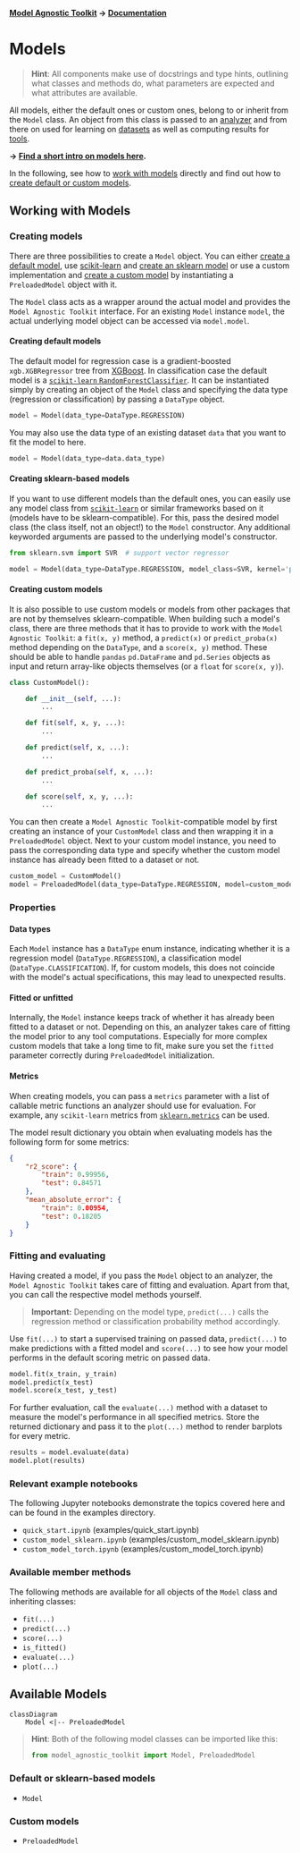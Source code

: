 **[Model Agnostic Toolkit](../README.md) → [Documentation](README.md)**

# Models

> **Hint**: All components make use of docstrings and type hints, outlining what classes and methods do, what parameters are expected and what attributes are available.

All models, either the default ones or custom ones, belong to or inherit from the `Model` class. An object from this class is passed to an [analyzer](analyzers.md) and from there on used for learning on [datasets](datasets.md) as well as computing results for [tools](tools.md).

**→ [Find a short intro on models here](getting_started.md#model).**

In the following, see how to [work with models](#working-with-models) directly and find out how to [create default or custom models](#creating-models).

## Working with Models

### Creating models

There are three possibilities to create a `Model` object. You can either [create a default model](#creating-default-models), use [scikit-learn](https://scikit-learn.org/stable/) and [create an sklearn model](#creating-sklearn-based-models) or use a custom implementation and [create a custom model](#creating-custom-models) by instantiating a `PreloadedModel` object with it.

The `Model` class acts as a wrapper around the actual model and provides the `Model Agnostic Toolkit` interface. For an existing `Model` instance `model`, the actual underlying model object can be accessed via `model.model`.

#### Creating default models

The default model for regression case is a gradient-boosted `xgb.XGBRegressor` tree from [XGBoost](https://xgboost.readthedocs.io/). In classification case the default model is a [`scikit-learn` `RandomForestClassifier`](https://scikit-learn.org/stable/modules/generated/sklearn.ensemble.RandomForestClassifier.html#sklearn.ensemble.RandomForestClassifier). It can be instantiated simply by creating an object of the `Model` class and specifying the data type (regression or classification) by passing a `DataType` object.
```python
model = Model(data_type=DataType.REGRESSION)
```

You may also use the data type of an existing dataset `data` that you want to fit the model to here.
```python
model = Model(data_type=data.data_type)
```

#### Creating sklearn-based models

If you want to use different models than the default ones, you can easily use any model class from [`scikit-learn`](https://scikit-learn.org/stable/) or similar frameworks based on it (models have to be sklearn-compatible). For this, pass the desired model class (the class itself, not an object!) to the `Model` constructor. Any additional keyworded arguments are passed to the underlying model's constructor.
```python
from sklearn.svm import SVR  # support vector regressor

model = Model(data_type=DataType.REGRESSION, model_class=SVR, kernel='poly')
```

#### Creating custom models

It is also possible to use custom models or models from other packages that are not by themselves sklearn-compatible. When building such a model's class, there are three methods that it has to provide to work with the `Model Agnostic Toolkit`: a `fit(x, y)` method, a `predict(x)` or `predict_proba(x)` method depending on the `DataType`, and a `score(x, y)` method. These should be able to handle `pandas` `pd.DataFrame` and `pd.Series` objects as input and return array-like objects themselves (or a `float` for `score(x, y)`).
```python
class CustomModel():

    def __init__(self, ...):
        ...

    def fit(self, x, y, ...):
        ...

    def predict(self, x, ...):
        ...

    def predict_proba(self, x, ...):
        ...

    def score(self, x, y, ...):
        ...
```

You can then create a `Model Agnostic Toolkit`-compatible model by first creating an instance of your `CustomModel` class and then wrapping it in a `PreloadedModel` object. Next to your custom model instance, you need to pass the corresponding data type and specify whether the custom model instance has already been fitted to a dataset or not.
```python
custom_model = CustomModel()
model = PreloadedModel(data_type=DataType.REGRESSION, model=custom_model, fitted=False)
```

### Properties

#### Data types

Each `Model` instance has a `DataType` enum instance, indicating whether it is a regression model (`DataType.REGRESSION`), a classification model (`DataType.CLASSIFICATION`). If, for custom models, this does not coincide with the model's actual specifications, this may lead to unexpected results.

#### Fitted or unfitted

Internally, the `Model` instance keeps track of whether it has already been fitted to a dataset or not. Depending on this, an analyzer takes care of fitting the model prior to any tool computations. Especially for more complex custom models that take a long time to fit, make sure you set the `fitted` parameter correctly during `PreloadedModel` initialization.

#### Metrics

When creating models, you can pass a `metrics` parameter with a list of callable metric functions an analyzer should use for evaluation. For example, any `scikit-learn` metrics from [`sklearn.metrics`](https://scikit-learn.org/stable/modules/metrics) can be used.

The model result dictionary you obtain when evaluating models has the following form for some metrics:
```json
{
    "r2_score": {
        "train": 0.99956,
        "test": 0.84571
    },
    "mean_absolute_error": {
        "train": 0.00954,
        "test": 0.18205
    }
}
```

### Fitting and evaluating

Having created a model, if you pass the `Model` object to an analyzer, the `Model Agnostic Toolkit` takes care of fitting and evaluation. Apart from that, you can call the respective model methods yourself.

> **Important:** Depending on the model type, `predict(...)` calls the regression method or classification probability method accordingly.

Use `fit(...)` to start a supervised training on passed data, `predict(...)` to make predictions with a fitted model and `score(...)` to see how your model performs in the default scoring metric on passed data.
```python
model.fit(x_train, y_train)
model.predict(x_test)
model.score(x_test, y_test)
```

For further evaluation, call the `evaluate(...)` method with a dataset to measure the model's performance in all specified metrics. Store the returned dictionary and pass it to the `plot(...)` method to render barplots for every metric.
```python
results = model.evaluate(data)
model.plot(results)
```

### Relevant example notebooks

The following Jupyter notebooks demonstrate the topics covered here and can be found in the examples directory.

- `quick_start.ipynb` (examples/quick_start.ipynb)
- `custom_model_sklearn.ipynb` (examples/custom_model_sklearn.ipynb)
- `custom_model_torch.ipynb` (examples/custom_model_torch.ipynb)

### Available member methods

The following methods are available for all objects of the `Model` class and inheriting classes:

- `fit(...)`
- `predict(...)`
- `score(...)`
- `is_fitted()`
- `evaluate(...)`
- `plot(...)`

## Available Models

```{mermaid}
classDiagram
    Model <|-- PreloadedModel
```

> **Hint**: Both of the following model classes can be imported like this:
> ```python
> from model_agnostic_toolkit import Model, PreloadedModel
> ```

### Default or sklearn-based models

- `Model`

### Custom models

- `PreloadedModel`
